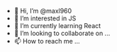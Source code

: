 - 👋 Hi, I’m @maxl960
- 👀 I’m interested in JS
- 🌱 I’m currently learning React
- 💞️ I’m looking to collaborate on ...
- 📫 How to reach me ...

<!---
maxl960/maxl960 is a ✨ special ✨ repository because its `README.md` (this file) appears on your GitHub profile.
You can click the Preview link to take a look at your changes.
--->
